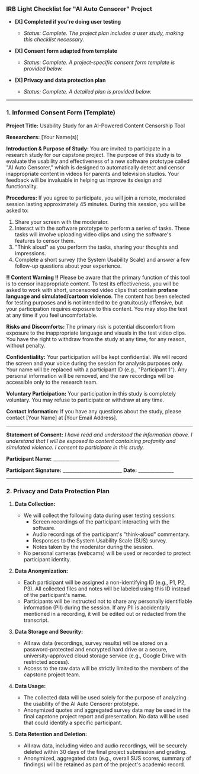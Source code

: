 ### **IRB Light Checklist for "AI Auto Censorer" Project**

* **[X] Completed if you're doing user testing**
    * *Status: Complete. The project plan includes a user study, making this checklist necessary.*

* **[X] Consent form adapted from template**
    * *Status: Complete. A project-specific consent form template is provided below.*

* **[X] Privacy and data protection plan**
    * *Status: Complete. A detailed plan is provided below.*

---

### **1. Informed Consent Form (Template)**

**Project Title:** Usability Study for an AI-Powered Content Censorship Tool

**Researchers:** [Your Name(s)]

**Introduction & Purpose of Study:**
You are invited to participate in a research study for our capstone project. The purpose of this study is to evaluate the usability and effectiveness of a new software prototype called "AI Auto Censorer," which is designed to automatically detect and censor inappropriate content in videos for parents and television studios. Your feedback will be invaluable in helping us improve its design and functionality.

**Procedures:**
If you agree to participate, you will join a remote, moderated session lasting approximately 45 minutes. During this session, you will be asked to:
1.  Share your screen with the moderator.
2.  Interact with the software prototype to perform a series of tasks. These tasks will involve uploading video clips and using the software's features to censor them.
3.  "Think aloud" as you perform the tasks, sharing your thoughts and impressions.
4.  Complete a short survey (the System Usability Scale) and answer a few follow-up questions about your experience.

**!! Content Warning !!**
Please be aware that the primary function of this tool is to censor inappropriate content. To test its effectiveness, you will be asked to work with short, uncensored video clips that contain **profane language and simulated/cartoon violence**. The content has been selected for testing purposes and is not intended to be gratuitously offensive, but your participation requires exposure to this content. You may stop the test at any time if you feel uncomfortable.

**Risks and Discomforts:**
The primary risk is potential discomfort from exposure to the inappropriate language and visuals in the test video clips. You have the right to withdraw from the study at any time, for any reason, without penalty.

**Confidentiality:**
Your participation will be kept confidential. We will record the screen and your voice during the session for analysis purposes only. Your name will be replaced with a participant ID (e.g., "Participant 1"). Any personal information will be removed, and the raw recordings will be accessible only to the research team.

**Voluntary Participation:**
Your participation in this study is completely voluntary. You may refuse to participate or withdraw at any time.

**Contact Information:**
If you have any questions about the study, please contact [Your Name] at [Your Email Address].

---
**Statement of Consent:**
*I have read and understood the information above. I understand that I will be exposed to content containing profanity and simulated violence. I consent to participate in this study.*

**Participant Name:** \_\_\_\_\_\_\_\_\_\_\_\_\_\_\_\_\_\_\_\_\_\_\_\_\_\_\_\_

**Participant Signature:** \_\_\_\_\_\_\_\_\_\_\_\_\_\_\_\_\_\_\_\_\_\_\_\_\_ **Date:** \_\_\_\_\_\_\_\_\_\_\_\_\_\_\_

---

### **2. Privacy and Data Protection Plan**

1.  **Data Collection:**
    * We will collect the following data during user testing sessions:
        * Screen recordings of the participant interacting with the software.
        * Audio recordings of the participant's "think-aloud" commentary.
        * Responses to the System Usability Scale (SUS) survey.
        * Notes taken by the moderator during the session.
    * No personal cameras (webcams) will be used or recorded to protect participant identity.

2.  **Data Anonymization:**
    * Each participant will be assigned a non-identifying ID (e.g., P1, P2, P3). All collected files and notes will be labeled using this ID instead of the participant's name.
    * Participants will be instructed not to share any personally identifiable information (PII) during the session. If any PII is accidentally mentioned in a recording, it will be edited out or redacted from the transcript.

3.  **Data Storage and Security:**
    * All raw data (recordings, survey results) will be stored on a password-protected and encrypted hard drive or a secure, university-approved cloud storage service (e.g., Google Drive with restricted access).
    * Access to the raw data will be strictly limited to the members of the capstone project team.

4.  **Data Usage:**
    * The collected data will be used solely for the purpose of analyzing the usability of the AI Auto Censorer prototype.
    * Anonymized quotes and aggregated survey data may be used in the final capstone project report and presentation. No data will be used that could identify a specific participant.

5.  **Data Retention and Deletion:**
    * All raw data, including video and audio recordings, will be securely deleted within 30 days of the final project submission and grading.
    * Anonymized, aggregated data (e.g., overall SUS scores, summary of findings) will be retained as part of the project's academic record.
